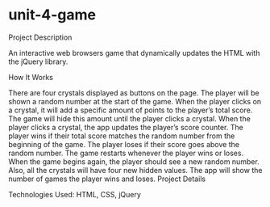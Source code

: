 # unit-4-game

Project Description

An interactive web browsers game that dynamically updates the HTML with the jQuery library.

How It Works

There are four crystals displayed as buttons on the page.
The player will be shown a random number at the start of the game.
When the player clicks on a crystal, it will add a specific amount of points to the player’s total score.
The game will hide this amount until the player clicks a crystal.
When the player clicks a crystal, the app updates the player’s score counter.
The player wins if their total score matches the random number from the beginning of the game.
The player loses if their score goes above the random number.
The game restarts whenever the player wins or loses.
When the game begins again, the player should see a new random number. Also, all the crystals will have four new hidden values.
The app will show the number of games the player wins and loses.
Project Details

Technologies Used: HTML, CSS, jQuery
